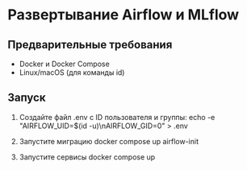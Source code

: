 # Развертывание Airflow и MLflow

## Предварительные требования
- Docker и Docker Compose
- Linux/macOS (для команды id)

## Запуск

1. Создайте файл .env с ID пользователя и группы:
echo -e "AIRFLOW_UID=$(id -u)\nAIRFLOW_GID=0" > .env

2. Запустите миграцию
docker compose up airflow-init

3. Запустите сервисы
docker compose up
